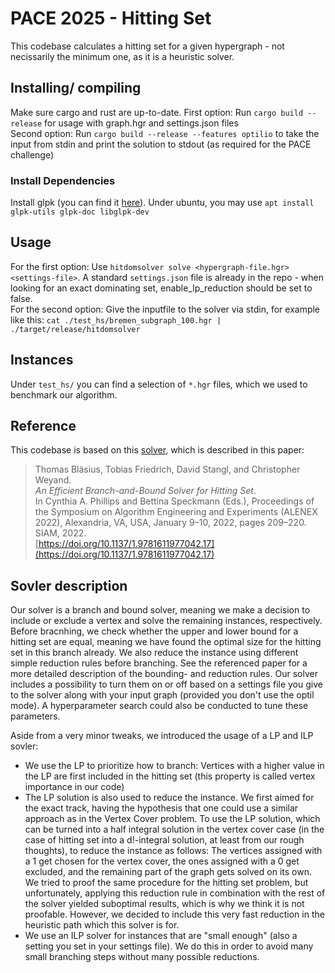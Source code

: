 # PACE 2025 - Hitting Set
This codebase calculates a hitting set for a given hypergraph - not necissarily the minimum one, as it is a heuristic solver.

## Installing/ compiling
Make sure cargo and rust are up-to-date.
First option: Run `cargo build --release` for usage with graph.hgr and settings.json files  
Second option: Run `cargo build --release --features optilio` to take the input from stdin and print the solution to stdout (as required for the PACE challenge)

### Install Dependencies
Install glpk (you can find it [here](https://www.gnu.org/software/glpk/)). Under ubuntu, you may use ```apt install glpk-utils glpk-doc libglpk-dev```

## Usage
For the first option: Use `hitdomsolver solve <hypergraph-file.hgr> <settings-file>`. A standard `settings.json` file is already in the repo - when looking for an exact dominating set, enable_lp_reduction should be set to false.  
For the second option: Give the inputfile to the solver via stdin, for example like this: `cat ./test_hs/bremen_subgraph_100.hgr | ./target/release/hitdomsolver`

## Instances
Under `test_hs/` you can find a selection of `*.hgr` files, which we used to benchmark our algorithm.

## Reference
This codebase is based on this [solver](https://github.com/Felerius/findminhs), which is described in this paper:
> Thomas Bläsius, Tobias Friedrich, David Stangl, and Christopher Weyand.  
> *An Efficient Branch-and-Bound Solver for Hitting Set*.  
> In Cynthia A. Phillips and Bettina Speckmann (Eds.), Proceedings of the Symposium on Algorithm Engineering and Experiments (ALENEX 2022), Alexandria, VA, USA, January 9–10, 2022, pages 209–220. SIAM, 2022.  
> [https://doi.org/10.1137/1.9781611977042.17](https://doi.org/10.1137/1.9781611977042.17)
>

## Sovler description
Our solver is a branch and bound solver, meaning we make a decision to include or exclude a vertex and solve the remaining instances, respectively. Before bracnhing, we check whether the upper and lower bound for a hitting set are equal, meaning we have found the optimal size for the hitting set in this branch already. We also reduce the instance using different simple reduction rules before branching. See the referenced paper for a more detailed description of the bounding- and reduction rules. Our solver includes a possibility to turn them on or off based on a settings file you give to the solver along with your input graph (provided you don't use the optil mode). A hyperparameter search could also be conducted to tune these parameters.

Aside from a very minor tweaks, we introduced the usage of a LP and ILP sovler: 
- We use the LP to prioritize how to branch: Vertices with a higher value in the LP are first included in the hitting set (this property is called vertex importance in our code)
- The LP solution is also used to reduce the instance. We first aimed for the exact track, having the hypothesis that one could use a similar approach as in the Vertex Cover problem. To use the LP solution, which can be turned into a half integral solution in the vertex cover case (in the case of hitting set into a d!-integral solution, at least from our rough thoughts), to reduce the instance as follows: The vertices assigned with a 1 get chosen for the vertex cover, the ones assigned with a 0 get excluded, and the remaining part of the graph gets solved on its own. We tried to proof the same procedure for the hitting set problem, but unfortunately, applying this reduction rule in combination with the rest of the solver yielded suboptimal results, which is why we think it is not proofable. However, we decided to include this very fast reduction in the heuristic path which this solver is for.
- We use an ILP solver for instances that are "small enough" (also a setting you set in your settings file). We do this in order to avoid many small branching steps without many possible reductions.
